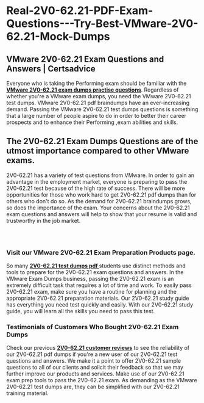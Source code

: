 # Real-2V0-62.21-PDF-Exam-Questions---Try-Best-VMware-2V0-62.21-Mock-Dumps
<h2><strong>VMware 2V0-62.21 Exam Questions and Answers | Certsadvice</strong></h2> <p>Everyone who is taking the Performing exam should be familiar with the <a href="http://www.certsadvice.com/vmware/2v0-62.21-practice-questions"><strong>VMware 2V0-62.21 exam dumps practise questions</strong></a>. Regardless of whether you&#39;re a VMware exam dumps, you need the VMware 2V0-62.21 test dumps. VMware 2V0-62.21 pdf braindumps have an ever-increasing demand. Passing the VMware 2V0-62.21 test dumps questions is something that a large number of people aspire to do in order to better their career prospects and to enhance their Performing ,exam abilities and skills.</p> <h2><strong>The 2V0-62.21 Exam Dumps Questions are of the utmost importance compared to other VMware exams.</strong></h2> <p>2V0-62.21 has a variety of test questions from VMware. In order to gain an advantage in the employment market, everyone is preparing to pass the 2V0-62.21 test because of the high rate of success. There will be more opportunities for those who work hard to get 2V0-62.21 pdf dumps than for others who don&#39;t do so. As the demand for 2V0-62.21 braindumps grows, so does the importance of the exam. Your concerns about the 2V0-62.21 exam questions and answers will help to show that your resume is valid and trustworthy in the job market.</p> <p><a href="http://www.certsadvice.com/vmware/2v0-62.21-practice-questions" style="display: block; padding: 1em 0; text-align: center; "><img alt="" src="https://1.bp.blogspot.com/-RUOr8Wn-CRk/YUYAxC8kcHI/AAAAAAAAAnw/F7BbdI3tw8QDj5z8iX0vQAioQzKiUxduwCLcBGAsYHQ/s0/unnamed.jpg" /></a></p> <h3><strong>Visit our VMware 2V0-62.21 Exam Preparation Products page.</strong></h3> <p>So many <a href="http://www.certsadvice.com/vmware/2v0-62.21-practice-questions"><strong>2V0-62.21 test dumps pdf </strong></a>students use distinct methods and tools to prepare for the 2V0-62.21 exam questions and answers. In the VMware Exam Dumps business, passing the 2V0-62.21 exam is an extremely difficult task that requires a lot of time and work. To easily pass 2V0-62.21 exam, make sure you have a routine for planning and the appropriate 2V0-62.21 preparation materials. Our 2V0-62.21 study guide has everything you need test quickly and easily. With our 2V0-62.21 study guide, you will learn all the skills you need to pass this test.</p> <h3><strong>Testimonials of Customers Who Bought 2V0-62.21 Exam Dumps</strong></h3> <p>Check our previous <a href="http://www.certsadvice.com/vmware/2v0-62.21-practice-questions"><strong>2V0-62.21 customer reviews</strong></a> to see the reliability of our 2V0-62.21 pdf dumps if you&#39;re a new user of our 2V0-62.21 test questions and answers. We make it a point to offer 2V0-62.21 sample questions to all of our clients and solicit their feedback so that we may further improve our products and services. Make use of our 2V0-62.21 exam prep tools to pass the 2V0-62.21 exam. As demanding as the VMware 2V0-62.21 test dumps are, they can be simplified with our 2V0-62.21 training material.</p>
